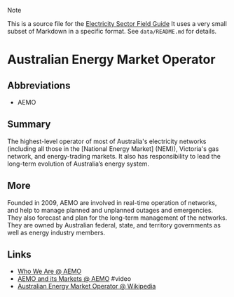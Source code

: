> [!NOTE] 
> This is a source file for the [Electricity Sector Field Guide](https://grahamlea.github.io/Electricity-Sector-Field-Guide/)
> It uses a very small subset of Markdown in a specific format.
> See `data/README.md` for details.

# Australian Energy Market Operator

## Abbreviations
- AEMO


## Summary

The highest-level operator of most of Australia's electricity networks
(including all those in the [National Energy Market] (NEM)), Victoria's gas network, and energy-trading markets.
It also has responsibility to lead the long-term evolution of Australia’s energy system.


## More

Founded in 2009, AEMO are involved in real-time operation of networks, and help to manage planned and
unplanned outages and emergencies.
They also forecast and plan for the long-term management of the networks.
They are owned by Australian federal, state, and territory governments as well as energy industry members.


## Links
- [Who We Are @ AEMO](https://www.aemo.com.au/about/who-we-are)
- [AEMO and its Markets @ AEMO](https://www.youtube.com/watch?v=9PrWUQQH0XY) #video
- [Australian Energy Market Operator @ Wikipedia](https://en.wikipedia.org/wiki/Australian_Energy_Market_Operator)

